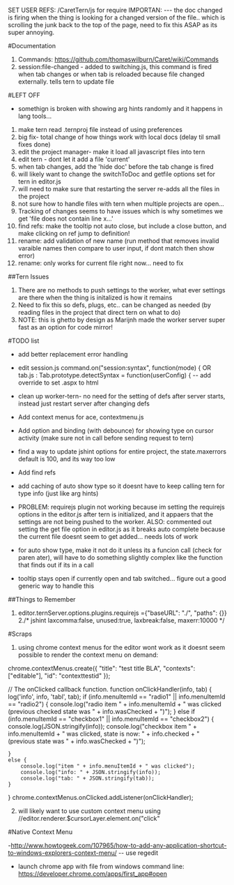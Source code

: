 SET USER REFS: /CaretTern/js for require
IMPORTAN: --- the doc changed is firing when the thing is looking for a changed version of the file.. which is scrolling the junk back to the top of the page, need to fix this ASAP as its super annoying.


#Documentation
1. Commands: https://github.com/thomaswilburn/Caret/wiki/Commands
2. session:file-changed - added to switching.js, this command is fired when tab changes or when tab is reloaded because file changed externally. tells tern to update file


#LEFT OFF
- somethign is broken with showing arg hints randomly and it happens in lang tools...
1. make tern read .ternproj file instead of using preferences
2. big fix- total change of how things work with local docs (delay til small fixes done)
3. edit the project manager- make it load all javascript files into tern
4. edit tern - dont let it add a file 'current'
5. when tab changes, add the 'hide doc' before the tab change is fired
6. will likely want to change the switchToDoc and getfile options set for tern in editor.js
7. will need to make sure that restarting the server re-adds all the files in the project
8. not sure how to handle files with tern when multiple projects are open...
9. Tracking of changes seems to have issues which is why sometimes we get 'file does not contain line x...'
10. find refs: make the tooltip not auto close, but include a close button, and make clicking on ref jump to definition!
11. rename: add validation of new name (run method that removes invalid varaible names then compare to user input, if dont match then show error)
12. rename: only works for current file right now... need to fix

##Tern Issues
1. There are no methods to push settings to the worker, what ever settings are there when the thing is initalized is how it remains
2. Need to fix this so defs, plugs, etc.. can be changed as needed (by reading files in the project that direct tern on what to do)
3. NOTE: this is ghetto by design as Marijnh made the worker server super fast as an option for code mirror!



#TODO list

- add better replacement error handling
- edit session.js
    command.on("session:syntax", function(mode) {
    OR tab.js :  Tab.prototype.detectSyntax = function(userConfig) {
    -- add override to set .aspx to html


- clean up worker-tern- no need for the setting of defs after server starts, instead just restart server after changing defs
- Add context menus for ace, contextmenu.js
- Add option and binding (with debounce) for showing type on cursor activity (make sure not in call before sending request to tern)
- find a way to update jshint options for entire project, the state.maxerrors default is 100, and its way too low
- Add find refs
- add caching of auto show type so it doesnt have to keep calling tern for type info (just like arg hints)
-   PROBLEM: requirejs plugin not working because im setting the requirejs options in the editor.js after tern is initialized, and it appaers that the settings are not being pushed to the worker. ALSO: commented out setting the get file option in editor.js as it breaks auto complete because the current file doesnt seem to get added... needs lots of work
-  for auto show type, make it not do it unless its a funcion call (check for paren ater), will have to do something slightly complex like the function that finds out if its in a call
- tooltip stays open if currently open and tab switched... figure out a good generic way to handle this



##Things to Remember

1. editor.ternServer.options.plugins.requirejs ={"baseURL": "./", "paths": {}}
2./* jshint laxcomma:false, unused:true, laxbreak:false, maxerr:10000 */






#Scraps

1. using chrome context menus for the editor wont work as it doesnt seem possible to render the context menu on demand:

chrome.contextMenus.create({
    "title": "test title BLA",
    "contexts": ["editable"],
    "id": "contexttestid"
});

// The onClicked callback function.
function onClickHandler(info, tab) {
    log('info', info, 'tabl', tab);
    if (info.menuItemId == "radio1" || info.menuItemId == "radio2") {
        console.log("radio item " + info.menuItemId + " was clicked (previous checked state was " + info.wasChecked + ")");
    }
    else if (info.menuItemId == "checkbox1" || info.menuItemId == "checkbox2") {
        console.log(JSON.stringify(info));
        console.log("checkbox item " + info.menuItemId + " was clicked, state is now: " + info.checked + " (previous state was " + info.wasChecked + ")");

    }
    else {
        console.log("item " + info.menuItemId + " was clicked");
        console.log("info: " + JSON.stringify(info));
        console.log("tab: " + JSON.stringify(tab));
    }
}
chrome.contextMenus.onClicked.addListener(onClickHandler);


2. will likely want to use custom context menu using //editor.renderer.$cursorLayer.element.on("click"



#Native Context Menu

-http://www.howtogeek.com/107965/how-to-add-any-application-shortcut-to-windows-explorers-context-menu/
    -- use regedit

- launch chrome app with file from windows command line: https://developer.chrome.com/apps/first_app#open
